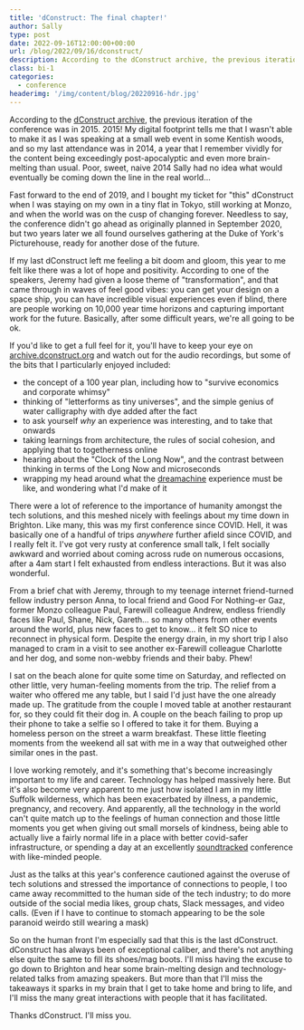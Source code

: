 ```yaml
---
title: 'dConstruct: The final chapter!'
author: Sally
type: post
date: 2022-09-16T12:00:00+00:00
url: /blog/2022/09/16/dconstruct/
description: According to the dConstruct archive, the previous iteration of the conference was in 2015. 2015! My digital footprint tells me that I wasn't able to make it as I was speaking at a small web event in some Kentish woods, and so my last attendance was in 2014, a year that I remember vividly for the content being exceedingly post-apocalyptic and even more brain-melting than usual. Poor, sweet, naive 2014 Sally had no idea what would eventually be coming down the line in the real world...
class: bi-1
categories:
  - conference
headerimg: '/img/content/blog/20220916-hdr.jpg'
---
```


<p class="lede">According to the <a href="https://archive.dconstruct.org/">dConstruct archive</a>, the previous iteration of the conference was in 2015. 2015! My digital footprint tells me that I wasn't able to make it as I was speaking at a small web event in some Kentish woods, and so my last attendance was in 2014, a year that I remember vividly for the content being exceedingly post-apocalyptic and even more brain-melting than usual. Poor, sweet, naive 2014 Sally had no idea what would eventually be coming down the line in the real world...</p>

Fast forward to the end of 2019, and I bought my ticket for "this" dConstruct when I was staying on my own in a tiny flat in Tokyo, still working at Monzo, and when the world was on the cusp of changing forever. Needless to say, the conference didn't go ahead as originally planned in September 2020, but two years later we all found ourselves gathering at the Duke of York's Picturehouse, ready for another dose of the future.

If my last dConstruct left me feeling a bit doom and gloom, this year to me felt like there was a lot of hope and positivity. According to one of the speakers, Jeremy had given a loose theme of "transformation", and that came through in waves of feel good vibes: you can get your design on a space ship, you can have incredible visual experiences even if blind, there are people working on 10,000 year time horizons and capturing important work for the future. Basically, after some difficult years, we're all going to be ok. 

If you'd like to get a full feel for it, you'll have to keep your eye on [archive.dconstruct.org](https://archive.dconstruct.org) and watch out for the audio recordings, but some of the bits that I particularly enjoyed included:

* the concept of a 100 year plan, including how to "survive economics and corporate whimsy"
* thinking of "letterforms as tiny universes", and the simple genius of water calligraphy with dye added after the fact
* to ask yourself _why_ an experience was interesting, and to take that onwards
* taking learnings from architecture, the rules of social cohesion, and applying that to togetherness online
* hearing about the "Clock of the Long Now", and the contrast between thinking in terms of the Long Now and microseconds
* wrapping my head around what the [dreamachine](https://dreamachine.world/) experience must be like, and wondering what I'd make of it

There were a lot of reference to the importance of humanity amongst the tech solutions, and this meshed nicely with feelings about my time down in Brighton. Like many, this was my first conference since COVID. Hell, it was basically one of a handful of trips _anywhere_ further afield since COVID, and I really felt it. I've got very rusty at conference small talk, I felt socially awkward and worried about coming across rude on numerous occasions, after a 4am start I felt exhausted from endless interactions. But it was also wonderful.

From a brief chat with Jeremy, through to my teenage internet friend-turned fellow industry person Anna, to local friend and Good For Nothing-er Gaz, former Monzo colleague Paul, Farewill colleague Andrew, endless friendly faces like Paul, Shane, Nick, Gareth... so many others from other events around the world, plus new faces to get to know... it felt SO nice to reconnect in physical form. Despite the energy drain, in my short trip I also managed to cram in a visit to see another ex-Farewill colleague Charlotte and her dog, and some non-webby friends and their baby. Phew!

I sat on the beach alone for quite some time on Saturday, and reflected on other little, very human-feeling moments from the trip. The relief from a waiter who offered me any table, but I said I'd just have the one already made up. The gratitude from the couple I moved table at another restaurant for, so they could fit their dog in. A couple on the beach failing to prop up their phone to take a selfie so I offered to take it for them. Buying a homeless person on the street a warm breakfast. These little fleeting moments from the weekend all sat with me in a way that outweighed other similar ones in the past.

I love working remotely, and it's something that's become increasingly important to my life and career. Technology has helped massively here. But it's also become very apparent to me just how isolated I am in my little Suffolk wilderness, which has been exacerbated by illness, a pandemic, pregnancy, and recovery. And apparently, all the technology in the world can't quite match up to the feelings of human connection and those little moments you get when giving out small morsels of kindness, being able to actually live a fairly normal life in a place with better covid-safer infrastructure, or spending a day at an excellently [soundtracked](https://open.spotify.com/playlist/739ILksMu7AfhKUjvlPD9d) conference with like-minded people.

Just as the talks at this year's conference cautioned against the overuse of tech solutions and stressed the importance of connections to people, I too came away recommitted to the human side of the tech industry; to do more outside of the social media likes, group chats, Slack messages, and video calls. (Even if I have to continue to stomach appearing to be the sole paranoid weirdo still wearing a mask)

So on the human front I'm especially sad that this is the last dConstruct. dConstruct has always been of exceptional caliber, and there's not anything else quite the same to fill its shoes/mag boots. I'll miss having the excuse to go down to Brighton and hear some brain-melting design and technology-related talks from amazing speakers. But more than that I'll miss the takeaways it sparks in my brain that I get to take home and bring to life, and I'll miss the many great interactions with people that it has facilitated. 

Thanks dConstruct. I'll miss you.